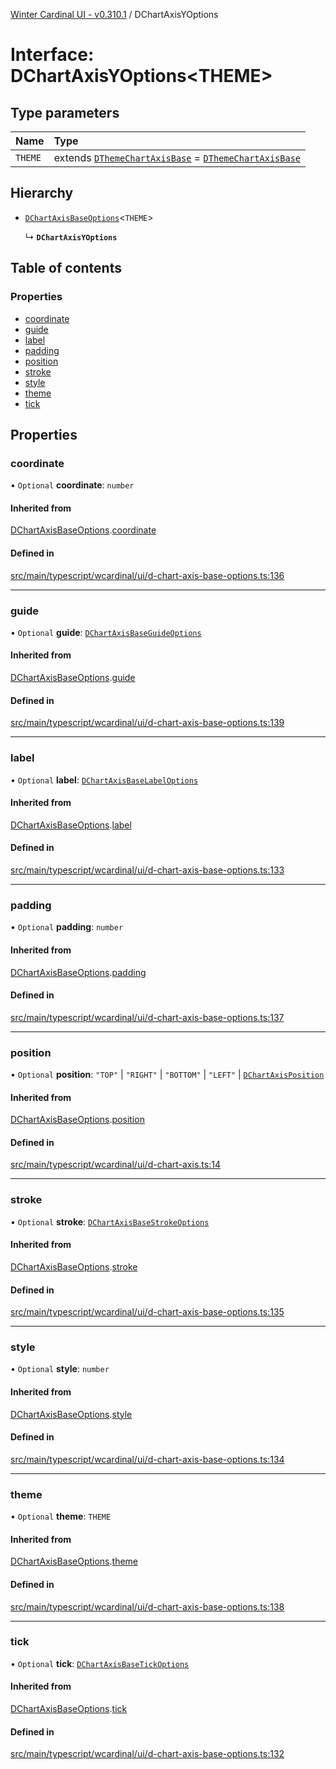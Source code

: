 [Winter Cardinal UI - v0.310.1](../index.md) / DChartAxisYOptions

# Interface: DChartAxisYOptions<THEME\>

## Type parameters

| Name | Type |
| :------ | :------ |
| `THEME` | extends [`DThemeChartAxisBase`](DThemeChartAxisBase.md) = [`DThemeChartAxisBase`](DThemeChartAxisBase.md) |

## Hierarchy

- [`DChartAxisBaseOptions`](DChartAxisBaseOptions.md)<`THEME`\>

  ↳ **`DChartAxisYOptions`**

## Table of contents

### Properties

- [coordinate](DChartAxisYOptions.md#coordinate)
- [guide](DChartAxisYOptions.md#guide)
- [label](DChartAxisYOptions.md#label)
- [padding](DChartAxisYOptions.md#padding)
- [position](DChartAxisYOptions.md#position)
- [stroke](DChartAxisYOptions.md#stroke)
- [style](DChartAxisYOptions.md#style)
- [theme](DChartAxisYOptions.md#theme)
- [tick](DChartAxisYOptions.md#tick)

## Properties

### coordinate

• `Optional` **coordinate**: `number`

#### Inherited from

[DChartAxisBaseOptions](DChartAxisBaseOptions.md).[coordinate](DChartAxisBaseOptions.md#coordinate)

#### Defined in

[src/main/typescript/wcardinal/ui/d-chart-axis-base-options.ts:136](https://github.com/winter-cardinal/winter-cardinal-ui/blob/v0.310.1/src/main/typescript/wcardinal/ui/d-chart-axis-base-options.ts#L136)

___

### guide

• `Optional` **guide**: [`DChartAxisBaseGuideOptions`](DChartAxisBaseGuideOptions.md)

#### Inherited from

[DChartAxisBaseOptions](DChartAxisBaseOptions.md).[guide](DChartAxisBaseOptions.md#guide)

#### Defined in

[src/main/typescript/wcardinal/ui/d-chart-axis-base-options.ts:139](https://github.com/winter-cardinal/winter-cardinal-ui/blob/v0.310.1/src/main/typescript/wcardinal/ui/d-chart-axis-base-options.ts#L139)

___

### label

• `Optional` **label**: [`DChartAxisBaseLabelOptions`](DChartAxisBaseLabelOptions.md)

#### Inherited from

[DChartAxisBaseOptions](DChartAxisBaseOptions.md).[label](DChartAxisBaseOptions.md#label)

#### Defined in

[src/main/typescript/wcardinal/ui/d-chart-axis-base-options.ts:133](https://github.com/winter-cardinal/winter-cardinal-ui/blob/v0.310.1/src/main/typescript/wcardinal/ui/d-chart-axis-base-options.ts#L133)

___

### padding

• `Optional` **padding**: `number`

#### Inherited from

[DChartAxisBaseOptions](DChartAxisBaseOptions.md).[padding](DChartAxisBaseOptions.md#padding)

#### Defined in

[src/main/typescript/wcardinal/ui/d-chart-axis-base-options.ts:137](https://github.com/winter-cardinal/winter-cardinal-ui/blob/v0.310.1/src/main/typescript/wcardinal/ui/d-chart-axis-base-options.ts#L137)

___

### position

• `Optional` **position**: ``"TOP"`` \| ``"RIGHT"`` \| ``"BOTTOM"`` \| ``"LEFT"`` \| [`DChartAxisPosition`](../index.md#dchartaxisposition-1)

#### Inherited from

[DChartAxisBaseOptions](DChartAxisBaseOptions.md).[position](DChartAxisBaseOptions.md#position)

#### Defined in

[src/main/typescript/wcardinal/ui/d-chart-axis.ts:14](https://github.com/winter-cardinal/winter-cardinal-ui/blob/v0.310.1/src/main/typescript/wcardinal/ui/d-chart-axis.ts#L14)

___

### stroke

• `Optional` **stroke**: [`DChartAxisBaseStrokeOptions`](DChartAxisBaseStrokeOptions.md)

#### Inherited from

[DChartAxisBaseOptions](DChartAxisBaseOptions.md).[stroke](DChartAxisBaseOptions.md#stroke)

#### Defined in

[src/main/typescript/wcardinal/ui/d-chart-axis-base-options.ts:135](https://github.com/winter-cardinal/winter-cardinal-ui/blob/v0.310.1/src/main/typescript/wcardinal/ui/d-chart-axis-base-options.ts#L135)

___

### style

• `Optional` **style**: `number`

#### Inherited from

[DChartAxisBaseOptions](DChartAxisBaseOptions.md).[style](DChartAxisBaseOptions.md#style)

#### Defined in

[src/main/typescript/wcardinal/ui/d-chart-axis-base-options.ts:134](https://github.com/winter-cardinal/winter-cardinal-ui/blob/v0.310.1/src/main/typescript/wcardinal/ui/d-chart-axis-base-options.ts#L134)

___

### theme

• `Optional` **theme**: `THEME`

#### Inherited from

[DChartAxisBaseOptions](DChartAxisBaseOptions.md).[theme](DChartAxisBaseOptions.md#theme)

#### Defined in

[src/main/typescript/wcardinal/ui/d-chart-axis-base-options.ts:138](https://github.com/winter-cardinal/winter-cardinal-ui/blob/v0.310.1/src/main/typescript/wcardinal/ui/d-chart-axis-base-options.ts#L138)

___

### tick

• `Optional` **tick**: [`DChartAxisBaseTickOptions`](DChartAxisBaseTickOptions.md)

#### Inherited from

[DChartAxisBaseOptions](DChartAxisBaseOptions.md).[tick](DChartAxisBaseOptions.md#tick)

#### Defined in

[src/main/typescript/wcardinal/ui/d-chart-axis-base-options.ts:132](https://github.com/winter-cardinal/winter-cardinal-ui/blob/v0.310.1/src/main/typescript/wcardinal/ui/d-chart-axis-base-options.ts#L132)

